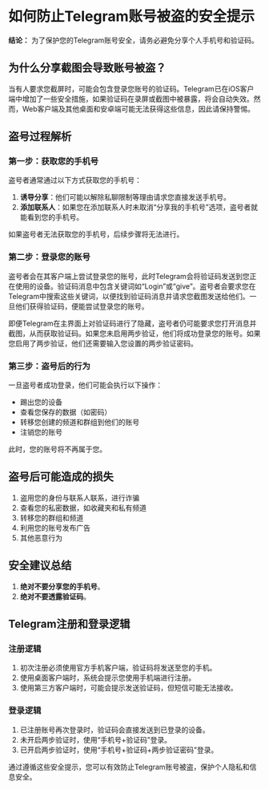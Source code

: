 # 如何防止Telegram账号被盗的安全提示

**结论：** 为了保护您的Telegram账号安全，请务必避免分享个人手机号和验证码。

## 为什么分享截图会导致账号被盗？

当有人要求您截屏时，可能会包含登录您账号的验证码。Telegram已在iOS客户端中增加了一些安全措施，如果验证码在录屏或截图中被暴露，将会自动失效。然而，Web客户端及其他桌面和安卓端可能无法获得这些信息，因此请保持警惕。

## 盗号过程解析

### 第一步：获取您的手机号

盗号者通常通过以下方式获取您的手机号：

1. **诱导分享**：他们可能以解除私聊限制等理由请求您直接发送手机号。
2. **添加联系人**：如果您在添加联系人时未取消“分享我的手机号”选项，盗号者就能看到您的手机号。

如果盗号者无法获取您的手机号，后续步骤将无法进行。

### 第二步：登录您的账号

盗号者会在其客户端上尝试登录您的账号，此时Telegram会将验证码发送到您正在使用的设备。验证码消息中包含关键词如“Login”或“give”。盗号者会要求您在Telegram中搜索这些关键词，以便找到验证码消息并请求您截图发送给他们。一旦他们获得验证码，便能尝试登录您的账号。

即便Telegram在主界面上对验证码进行了隐藏，盗号者仍可能要求您打开消息并截图，从而获取验证码。如果您未启用两步验证，他们将成功登录您的账号。如果您启用了两步验证，他们还需要输入您设置的两步验证密码。

### 第三步：盗号后的行为

一旦盗号者成功登录，他们可能会执行以下操作：

- 踢出您的设备
- 查看您保存的数据（如密码）
- 转移您创建的频道和群组到他们的账号
- 注销您的账号

此时，您的账号将不再属于您。

## 盗号后可能造成的损失

1. 盗用您的身份与联系人联系，进行诈骗
2. 查看您的私密数据，如收藏夹和私有频道
3. 转移您的群组和频道
4. 利用您的账号发布广告
5. 其他恶意行为

## 安全建议总结

1. **绝对不要分享您的手机号**。
2. **绝对不要透露验证码**。

## Telegram注册和登录逻辑

### 注册逻辑

1. 初次注册必须使用官方手机客户端，验证码将发送至您的手机。
2. 使用桌面客户端时，系统会提示您使用手机端进行注册。
3. 使用第三方客户端时，可能会提示发送验证码，但短信可能无法接收。

### 登录逻辑

1. 已注册账号再次登录时，验证码会直接发送到已登录的设备。
2. 未开启两步验证时，使用“手机号+验证码”登录。
3. 已开启两步验证时，使用“手机号+验证码+两步验证密码”登录。

通过遵循这些安全提示，您可以有效防止Telegram账号被盗，保护个人隐私和信息安全。